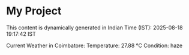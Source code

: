 # My Project

This content is dynamically generated in Indian Time (IST): 2025-08-18 19:17:42 IST


Current Weather in Coimbatore:
Temperature: 27.88 °C
Condition: haze
